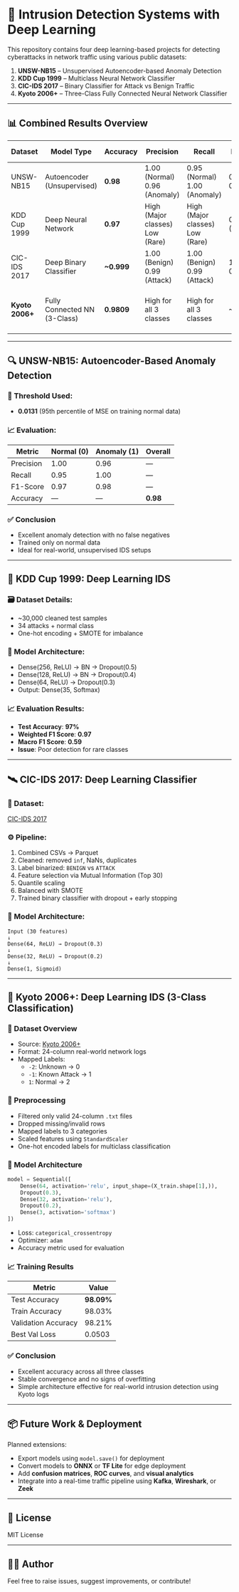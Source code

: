 # 🔐 Intrusion Detection Systems with Deep Learning

This repository contains four deep learning-based projects for detecting cyberattacks in network traffic using various public datasets:

1. **UNSW-NB15** – Unsupervised Autoencoder-based Anomaly Detection  
2. **KDD Cup 1999** – Multiclass Neural Network Classifier  
3. **CIC-IDS 2017** – Binary Classifier for Attack vs Benign Traffic  
4. **Kyoto 2006+** – Three-Class Fully Connected Neural Network Classifier

---

## 📊 Combined Results Overview

| Dataset         | Model Type         | Accuracy | Precision | Recall | F1-Score | Macro F1 | Notes                                  |
|------------------|--------------------|----------|-----------|--------|----------|----------|----------------------------------------|
| UNSW-NB15         | Autoencoder (Unsupervised) | **0.98**   | 1.00 (Normal)<br>0.96 (Anomaly) | 0.95 (Normal)<br>1.00 (Anomaly) | 0.97 / 0.98 | —        | Based on MSE thresholding (0.0131)     |
| KDD Cup 1999      | Deep Neural Network | **0.97**   | High (Major classes)<br>Low (Rare) | High (Major classes)<br>Low (Rare) | 0.97 (Weighted) | 0.59     | 34 classes, imbalanced                 |
| CIC-IDS 2017      | Deep Binary Classifier | **~0.999** | 1.00 (Benign)<br>0.99 (Attack) | 1.00 (Benign)<br>0.99 (Attack) | 1.00 / 0.99 | 0.995    | Strong performance after SMOTE + MI    |
| **Kyoto 2006+**   | Fully Connected NN (3-Class) | **0.9809** | High for all 3 classes | High for all 3 classes | ~0.98 | ~0.98 | Normal, Known Attack, Unknown Behavior |

---

## 🔍 UNSW-NB15: Autoencoder-Based Anomaly Detection

### 🔧 Threshold Used:
- **0.0131** (95th percentile of MSE on training normal data)

### 📈 Evaluation:

| Metric      | Normal (0) | Anomaly (1) | Overall |
|-------------|------------|-------------|---------|
| Precision   | 1.00       | 0.96        | —       |
| Recall      | 0.95       | 1.00        | —       |
| F1-Score    | 0.97       | 0.98        | —       |
| Accuracy    | —          | —           | **0.98** |

### ✅ Conclusion

- Excellent anomaly detection with no false negatives
- Trained only on normal data
- Ideal for real-world, unsupervised IDS setups

---

## 🧠 KDD Cup 1999: Deep Learning IDS

### 🗃 Dataset Details:

- ~30,000 cleaned test samples
- 34 attacks + normal class
- One-hot encoding + SMOTE for imbalance

### 🧬 Model Architecture:

- Dense(256, ReLU) → BN → Dropout(0.5)  
- Dense(128, ReLU) → BN → Dropout(0.4)  
- Dense(64, ReLU) → Dropout(0.3)  
- Output: Dense(35, Softmax)

### 📈 Evaluation Results:

- **Test Accuracy**: **97%**
- **Weighted F1 Score**: **0.97**
- **Macro F1 Score**: **0.59**
- **Issue**: Poor detection for rare classes

---

## 🛰 CIC-IDS 2017: Deep Learning Classifier

### 📁 Dataset:
[CIC-IDS 2017](https://www.unb.ca/cic/datasets/ids-2017.html)

### ⚙️ Pipeline:

1. Combined CSVs → Parquet
2. Cleaned: removed `inf`, NaNs, duplicates
3. Label binarized: `BENIGN` vs `ATTACK`
4. Feature selection via Mutual Information (Top 30)
5. Quantile scaling
6. Balanced with SMOTE
7. Trained binary classifier with dropout + early stopping

### 🧬 Model Architecture:

```
Input (30 features)
↓
Dense(64, ReLU) → Dropout(0.3)
↓
Dense(32, ReLU) → Dropout(0.2)
↓
Dense(1, Sigmoid)
```

---

## 🏯 Kyoto 2006+: Deep Learning IDS (3-Class Classification)

### 📁 Dataset Overview

- Source: [Kyoto 2006+](https://www.takakura.com/Kyoto_data/)
- Format: 24-column real-world network logs
- Mapped Labels:
  - `-2`: Unknown → 0  
  - `-1`: Known Attack → 1  
  - `1`: Normal → 2  

### 🔄 Preprocessing

- Filtered only valid 24-column `.txt` files
- Dropped missing/invalid rows
- Mapped labels to 3 categories
- Scaled features using `StandardScaler`
- One-hot encoded labels for multiclass classification

### 🧬 Model Architecture

```python
model = Sequential([
    Dense(64, activation='relu', input_shape=(X_train.shape[1],)),
    Dropout(0.3),
    Dense(32, activation='relu'),
    Dropout(0.2),
    Dense(3, activation='softmax')
])
```

- Loss: `categorical_crossentropy`
- Optimizer: `adam`
- Accuracy metric used for evaluation

### 📈 Training Results

| Metric              | Value     |
|---------------------|-----------|
| Test Accuracy       | **98.09%** |
| Train Accuracy      | 98.03% |
| Validation Accuracy | 98.21% |
| Best Val Loss       | 0.0503 |

### ✅ Conclusion

- Excellent accuracy across all three classes
- Stable convergence and no signs of overfitting
- Simple architecture effective for real-world intrusion detection using Kyoto logs

---

## 📦 Future Work & Deployment

Planned extensions:

- Export models using `model.save()` for deployment
- Convert models to **ONNX** or **TF Lite** for edge deployment
- Add **confusion matrices**, **ROC curves**, and **visual analytics**
- Integrate into a real-time traffic pipeline using **Kafka**, **Wireshark**, or **Zeek**

---

## 🧾 License

MIT License

---

## 🙋‍♂️ Author

Feel free to raise issues, suggest improvements, or contribute!
